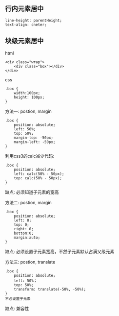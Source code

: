 ## 行内元素居中

    line-height: parentHeight;
    text-align: cneter;

## 块级元素居中

html 

    <div class="wrap">
        <div class="box"></div>
    </div>

css 
   
    .box {
        width:100px;
        height: 100px; 
    }

方法一:  postion, margin

    .box {
        position: absolute;
        left: 50%;
        top: 50%;
        margin-top: -50px;
        margin-left: -50px;
    }

利用css3的calc减少代码:

    .box {
        position: absolute;
        left: calc(50% - 50px);
        top: calc(50% - 50px);
    }
   
缺点:  必须知道子元素的宽高

方法二: postion, margin

    .box {
        position: absolute;
        left: 0;
        top: 0;
        right: 0;
        bottom:0;
        margin:auto;
    }


缺点: 必须设置子元素宽高，不然子元素默认占满父级元素 

方法三: postion, translate

    .box {
        position: absolute;
        left: 50%；
        top: 50%;
        transform: translate(-50%, -50%);
    }
    不必设置子元素

缺点: 兼容性
